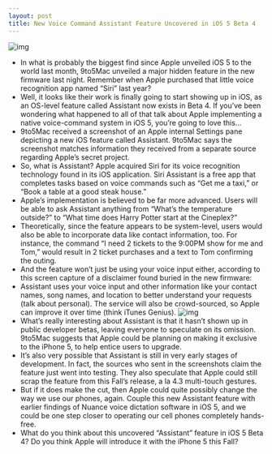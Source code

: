 ```yaml
---
layout: post
title: New Voice Command Assistant Feature Uncovered in iOS 5 Beta 4
---
```

![img](http://media.idownloadblog.com/wp-content/uploads/2011/07/assistant-e1311409992114.png)
* In what is probably the biggest find since Apple unveiled iOS 5 to the world last month, 9to5Mac unveiled a major hidden feature in the new firmware last night. Remember when Apple purchased that little voice recognition app named “Siri” last year?
* Well, it looks like their work is finally going to start showing up in iOS, as an OS-level feature called Assistant now exists in Beta 4. If you’ve been wondering what happened to all of that talk about Apple implementing a native voice-command system in iOS 5, you’re going to love this…
* 9to5Mac received a screenshot of an Apple internal Settings pane depicting a new iOS feature called Assistant. 9to5Mac says the screenshot matches information they received from a separate source regarding Apple’s secret project.
* So, what is Assistant? Apple acquired Siri for its voice recognition technology found in its iOS application. Siri Assistant is a free app that completes tasks based on voice commands such as “Get me a taxi,” or “Book a table at a good steak house.”
* Apple’s implementation is believed to be far more advanced. Users will be able to ask Assistant anything from “What’s the temperature outside?” to “What time does Harry Potter start at the Cineplex?”
* Theoretically, since the feature appears to be system-level, users would also be able to incorporate data like contact information, too. For instance, the command “I need 2 tickets to the 9:00PM show for me and Tom,” would result in 2 ticket purchases and a text to Tom confirming the outing.
* And the feature won’t just be using your voice input either, according to this screen capture of a disclaimer found buried in the new firmware:
* Assistant uses your voice input and other information like your contact names, song names, and location to better understand your requests (talk about personal). The service will also be crowd-sourced, so Apple can improve it over time (think iTunes Genius).
![img](http://media.idownloadblog.com/wp-content/uploads/2011/07/siri.png)
* What’s really interesting about Assistant is that it hasn’t shown up in public developer betas, leaving everyone to speculate on its omission. 9to5Mac suggests that Apple could be planning on making it exclusive to the iPhone 5, to help entice users to upgrade.
* It’s also very possible that Assistant is still in very early stages of development. In fact, the sources who sent in the screenshots claim the feature just went into testing. They also speculate that Apple could still scrap the feature from this Fall’s release, a la 4.3 multi-touch gestures.
* But if it does make the cut, then Apple could quite possibly change the way we use our phones, again. Couple this new Assistant feature with earlier findings of Nuance voice dictation software in iOS 5, and we could be one step closer to operating our cell phones completely hands-free.
* What do you think about this uncovered “Assistant” feature in iOS 5 Beta 4? Do you think Apple will introduce it with the iPhone 5 this Fall?

